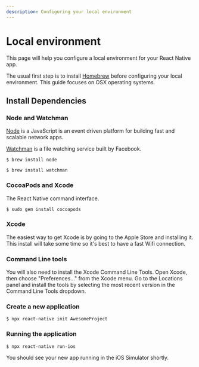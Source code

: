 ```yaml
---
description: Configuring your local environment
---
```


# Local environment

This page will help you configure a local environment for your React Native app.

The usual first step is to install [Homebrew](http://brew.sh/) before configuring your local environment. This guide focuses on OSX operating systems.

## Install Dependencies

### Node and Watchman

[Node](https://nodejs.org/en/) is a JavaScript is an event driven platform for building fast and scalable network apps.

[Watchman](https://facebook.github.io/watchman/) is a file watching service built by Facebook.

`$ brew install node`

`$ brew install watchman`

### CocoaPods and Xcode

The React Native command interface.

`$ sudo gem install cocoapods`

### Xcode

The easiest way to get Xcode is by going to the Apple Store and installing it. This install will take some time so it's best to have a fast Wifi connection.

### Command Line tools

You will also need to install the Xcode Command Line Tools. Open Xcode, then choose "Preferences..." from the Xcode menu. Go to the Locations panel and install the tools by selecting the most recent version in the Command Line Tools dropdown.

### Create a new application

  `$ npx react-native init AwesomeProject` 

### Running the application

`$ npx react-native run-ios`

You should see your new app running in the iOS Simulator shortly.

